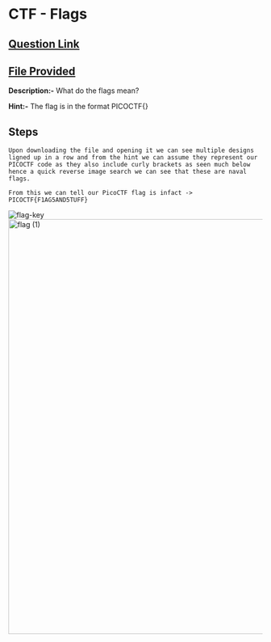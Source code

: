 # CTF - Flags

## [Question Link](https://play.picoctf.org/practice/challenge/31?page=1&search=Flags)
## [File Provided](https://jupiter.challenges.picoctf.org/static/fbeb5f9040d62b18878d199cdda2d253/flag.png)

**Description:-**  What do the flags mean? <br>

**Hint:-**  The flag is in the format PICOCTF{} <br>

## Steps 


``` 
Upon downloading the file and opening it we can see multiple designs ligned up in a row and from the hint we can assume they represent our PICOCTF code as they also include curly brackets as seen much below
hence a quick reverse image search we can see that these are naval flags.

From this we can tell our PicoCTF flag is infact -> PICOCTF{F1AG5AND5TUFF}

```

![flag-key](https://github.com/hadakoi/MIST-work/assets/148073897/d4a9a61d-c096-48d2-96fa-8528ad6528b2)
<img width="821" alt="flag (1)" src="https://github.com/hadakoi/MIST-work/assets/148073897/aadf03bd-88d5-462b-a6b0-bf317a4f63ca">
